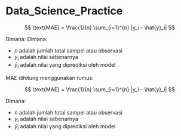 # Data_Science_Practice


$$
\text{MAE} = \frac{1}{n} \sum_{i=1}^{n} |y_i - \hat{y}_i|
$$

Dimana:
Dimana:
- $n$ adalah jumlah total sampel atau observasi
- $y_i$ adalah nilai sebenarnya
- $\hat{y}_i$ adalah nilai yang diprediksi oleh model



MAE dihitung menggunakan rumus:

$$
\text{MAE} = \frac{1}{n} \sum_{i=1}^{n} |y_i - \hat{y}_i|
$$

Dimana:
- $n$ adalah jumlah total sampel atau observasi
- $y_i$ adalah nilai sebenarnya
- $\hat{y}_i$ adalah nilai yang diprediksi oleh model
